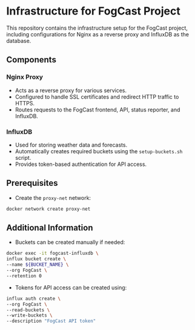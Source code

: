 # Infrastructure for FogCast Project

This repository contains the infrastructure setup for the FogCast project, including configurations for Nginx as a reverse proxy and InfluxDB as the database.

## Components

### Nginx Proxy
- Acts as a reverse proxy for various services.
- Configured to handle SSL certificates and redirect HTTP traffic to HTTPS.
- Routes requests to the FogCast frontend, API, status reporter, and InfluxDB.

### InfluxDB
- Used for storing weather data and forecasts.
- Automatically creates required buckets using the `setup-buckets.sh` script.
- Provides token-based authentication for API access.

## Prerequisites

- Create the `proxy-net` network:
```bash
docker network create proxy-net
```

## Additional Information

- Buckets can be created manually if needed:
```bash
docker exec -it fogcast-influxdb \
influx bucket create \
--name ${BUCKET_NAME} \
--org FogCast \
--retention 0
```

- Tokens for API access can be created using:
```bash
influx auth create \
--org FogCast \
--read-buckets \
--write-buckets \
--description "FogCast API token"
```